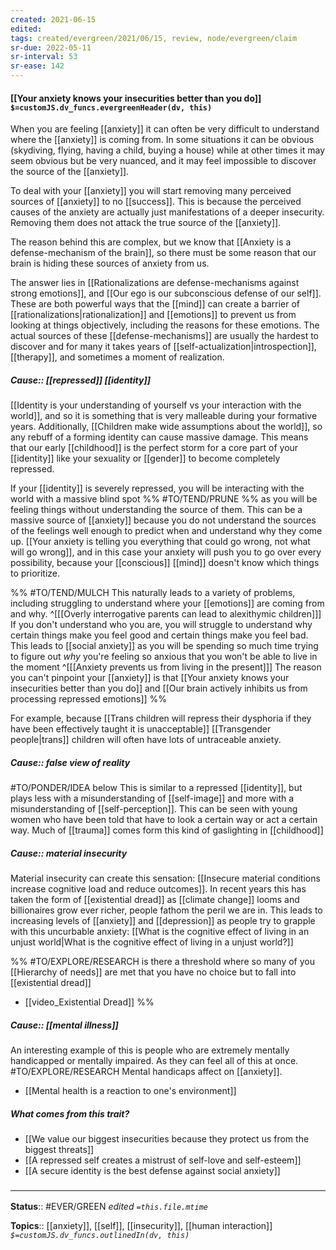 ```yaml
---
created: 2021-06-15
edited: 
tags: created/evergreen/2021/06/15, review, node/evergreen/claim
sr-due: 2022-05-11
sr-interval: 53
sr-ease: 142
---
```


#### [[Your anxiety knows your insecurities better than you do]] `$=customJS.dv_funcs.evergreenHeader(dv, this)`

When you are feeling [[anxiety]] it can often be very difficult to understand where the [[anxiety]] is coming from. In some situations it can be obvious (skydiving, flying, having a child, buying a house) while at other times it may seem obvious but be very nuanced, and it may feel impossible to discover the source of the [[anxiety]].

To deal with your [[anxiety]] you will start removing many perceived sources of [[anxiety]] to no [[success]]. This is because the perceived causes of the anxiety are actually just manifestations of a deeper insecurity. Removing them does not attack the true source of the [[anxiety]].

The reason behind this are complex, but we know that [[Anxiety is a defense-mechanism of the brain]], so there must be some reason that our brain is hiding these sources of anxiety from us.

The answer lies in
[[Rationalizations are defense-mechanisms against strong emotions]], and
[[Our ego is our subconscious defense of our self]].
These are both powerful ways that the [[mind]] can create a barrier of [[rationalizations|rationalization]] and [[emotions]] to prevent us from looking at things objectively, 
including the reasons for these emotions.
The actual sources of these [[defense-mechanisms]] are usually the hardest to discover
and for many it takes years of [[self-actualization|introspection]], [[therapy]], and sometimes a moment of realization.
 
 ##### Cause:: [[repressed]] [[identity]]
 


 [[Identity is your understanding of yourself vs your interaction with the world]], and so it is something that is very malleable during your formative years. 
 Additionally, [[Children make wide assumptions about the world]],
 so any rebuff of a forming identity can cause massive damage.
This means that our early [[childhood]] is the perfect storm for a core part of your [[identity]] like your sexuality or [[gender]] to become completely repressed.

If your [[identity]] is severely repressed, you will be interacting with the world with a massive blind spot 
%% #TO/TEND/PRUNE %% as you will be feeling things without understanding the source of them.
This can be a massive source of [[anxiety]] because you do not understand the sources of the feelings well enough to predict when and understand why they come up.
[[Your anxiety is telling you everything that could go wrong, not what will go wrong]],
and in this case your anxiety will push you to go over every possibility, 
because your [[conscious]] [[mind]] doesn't know which things to prioritize.

%% #TO/TEND/MULCH 
This naturally leads to a variety of problems,
including struggling to understand where your [[emotions]] are coming from and why.
^[[[Overly interrogative parents can lead to alexithymic children]]]
If you don't understand who you are, you will struggle to understand why certain things make you feel good and certain things make you feel bad.
This leads to [[social anxiety]] as you will be spending so much time trying to figure out *why* you're feeling so anxious that you won't be able to live in the moment
^[[[Anxiety prevents us from living in the present]]]
The reason you can't pinpoint your [[anxiety]] is that
[[Your anxiety knows your insecurities better than you do]]
and [[Our brain actively inhibits us from processing repressed emotions]]
%%

For example, because [[Trans children will repress their dysphoria if they have been effectively taught it is unacceptable]] [[Transgender people|trans]] children will often have lots of untraceable anxiety. 

##### Cause:: false view of reality

#TO/PONDER/IDEA below
This is similar to a repressed [[identity]], but plays less with a misunderstanding of [[self-image]] and more with a misunderstanding of [[self-perception]].
This can be seen with young women who have been told that have to look a certain way or act a certain way.
Much of [[trauma]] comes form this kind of gaslighting in [[childhood]]

##### Cause:: material insecurity

Material insecurity can create this sensation: [[Insecure material conditions increase cognitive load and reduce outcomes]]. In recent years this has taken the form of [[existential dread]] as [[climate change]] looms and billionaires grow ever richer, people fathom the peril we are in. This leads to increasing levels of [[anxiety]] and [[depression]] as people try to grapple with this uncurbable anxiety: [[What is the cognitive effect of living in an unjust world|What is the cognitive effect of living in a unjust world?]]

%%
#TO/EXPLORE/RESEARCH is there a threshold where so many of you [[Hierarchy of needs]] are met that you have no choice but to fall into [[existential dread]]
- [[video_Existential Dread]]
%%

##### Cause:: [[mental illness]]

An interesting example of this is people who are extremely mentally handicapped or mentally impaired. As they can feel all of this at once.
#TO/EXPLORE/RESEARCH Mental handicaps affect on [[anxiety]]. 
- [[Mental health is a reaction to one's environment]]

##### What comes from this trait?
- [[We value our biggest insecurities because they protect us from the biggest threats]]
- [[A repressed self creates a mistrust of self-love and self-esteem]]
- [[A secure identity is the best defense against social anxiety]]
### <hr class="footnote"/>

**Status**:: #EVER/GREEN
*edited `=this.file.mtime`*

**Topics**:: [[anxiety]], [[self]], [[insecurity]], [[human interaction]]
*`$=customJS.dv_funcs.outlinedIn(dv, this)`*

